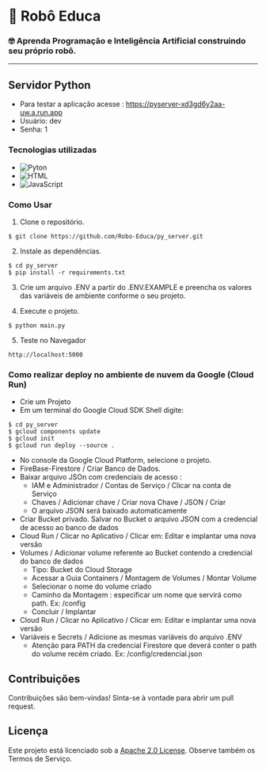 # 🤖 Robô Educa 
### 🤓 Aprenda Programação e Inteligência Artificial construindo seu próprio robô.

<hr>

## Servidor Python
* Para testar a aplicação acesse : https://pyserver-xd3gd6y2aa-uw.a.run.app
* Usuário: dev
* Senha: 1

### Tecnologias utilizadas

- ![Pyton](https://img.shields.io/badge/python-v3-green)
- ![HTML](https://img.shields.io/badge/HTML-5-orange)
- ![JavaScript](https://img.shields.io/badge/JavaScript-ES6-yellow)

### Como Usar 

1. Clone o repositório.
```
$ git clone https://github.com/Robo-Educa/py_server.git 
```
2. Instale as dependências.
```
$ cd py_server
$ pip install -r requirements.txt
```
3. Crie um arquivo .ENV a partir do .ENV.EXAMPLE e preencha os valores das variáveis de ambiente conforme o seu projeto.

4. Execute o projeto.
```
$ python main.py
```
5. Teste no Navegador
```
http://localhost:5000
```

### Como realizar deploy no ambiente de nuvem da Google (Cloud Run)
* Crie um Projeto 
* Em um terminal do Google Cloud SDK Shell digite:
```
$ cd py_server
$ gcloud components update
$ gcloud init
$ gcloud run deploy --source .
```
* No console da Google Cloud Platform, selecione o projeto.
* FireBase-Firestore / Criar Banco de Dados.
* Baixar arquivo JSOn com credenciais de acesso :
    * IAM e Administrador / Contas de Serviço / Clicar na conta de Serviço
    * Chaves / Adicionar chave / Criar nova Chave / JSON / Criar
    * O arquivo JSON será baixado automaticamente
* Criar Bucket privado. Salvar no Bucket o arquivo JSON com a credencial de acesso ao banco de dados
* Cloud Run / Clicar no Aplicativo / Clicar em: Editar e implantar uma nova versão
* Volumes / Adicionar volume referente ao Bucket contendo a credencial do banco de dados
    * Tipo: Bucket do Cloud Storage
    * Acessar a Guia Containers / Montagem de Volumes / Montar Volume
    * Selecionar o nome do volume criado 
    * Caminho da Montagem : especificar um nome que servirá como path. Ex: /config
    * Concluir / Implantar
* Cloud Run / Clicar no Aplicativo / Clicar em: Editar e implantar uma nova versão    
* Variáveis e Secrets / Adicione as mesmas variáveis do arquivo .ENV
    * Atenção para PATH da credencial Firestore que deverá conter o path do volume recém criado. Ex: /config/credencial.json

## Contribuições

Contribuições são bem-vindas! Sinta-se à vontade para abrir um pull request.

## Licença

Este projeto está licenciado sob a [Apache 2.0 License](LICENSE). Observe também os Termos de Serviço.

